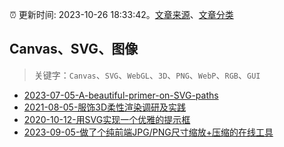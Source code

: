:alarm_clock: 更新时间: 2023-10-26 18:33:42。[文章来源](/README.md)、[文章分类](/TAGS.md)

## Canvas、SVG、图像


> 关键字：`Canvas`、`SVG`、`WebGL`、`3D`、`PNG`、`WebP`、`RGB`、`GUI`



- [2023-07-05-A-beautiful-primer-on-SVG-paths](https://frontendfoc.us/issues/600) 
- [2021-08-05-服饰3D柔性渲染调研及实践](https://fed.taobao.org/blog/taofed/do71ct/fufsgh) 
- [2020-10-12-用SVG实现一个优雅的提示框](https://fed.taobao.org/blog/taofed/do71ct/ghpnlx) 
- [2023-09-05-做了个纯前端JPG/PNG尺寸缩放+压缩的在线工具](https://www.zhangxinxu.com/wordpress/2023/09/js-jpg-png-compress-tinyimg-mini/) 
